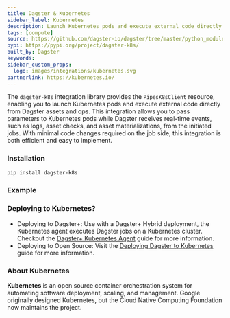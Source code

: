 ```yaml
---
title: Dagster & Kubernetes
sidebar_label: Kubernetes
description: Launch Kubernetes pods and execute external code directly from Dagster.
tags: [compute]
source: https://github.com/dagster-io/dagster/tree/master/python_modules/libraries/dagster-k8s
pypi: https://pypi.org/project/dagster-k8s/
built_by: Dagster
keywords:
sidebar_custom_props:
  logo: images/integrations/kubernetes.svg
partnerlink: https://kubernetes.io/
---
```


The `dagster-k8s` integration library provides the `PipesK8sClient` resource, enabling you to launch Kubernetes pods and execute external code directly from Dagster assets and ops. This integration allows you to pass parameters to Kubernetes pods while Dagster receives real-time events, such as logs, asset checks, and asset materializations, from the initiated jobs. With minimal code changes required on the job side, this integration is both efficient and easy to implement.

### Installation

```bash
pip install dagster-k8s
```

### Example

<CodeExample path="docs_snippets/docs_snippets/integrations/kubernetes.py" language="python" />

### Deploying to Kubernetes?

- Deploying to Dagster+: Use with a Dagster+ Hybrid deployment, the Kubernetes agent executes Dagster jobs on a Kubernetes cluster. Checkout the [Dagster+ Kubernetes Agent](https://docs.dagster.io/dagster-plus/deployment/deployment-types/hybrid/kubernetes/) guide for more information.
- Deploying to Open Source: Visit the [Deploying Dagster to Kubernetes](https://docs.dagster.io/guides/deploy/deployment-options/kubernetes/) guide for more information.

### About Kubernetes

**Kubernetes** is an open source container orchestration system for automating software deployment, scaling, and management. Google originally designed Kubernetes, but the Cloud Native Computing Foundation now maintains the project.
